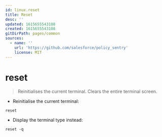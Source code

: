 ```yaml
---
id: linux.reset
title: Reset
desc: ''
updated: 1615655543108
created: 1615655543108
gitDirPath: pages/common
sources:
  - name: ''
    url: 'https://github.com/salesforce/policy_sentry'
    license: MIT
---
```

# reset

> Reinitialises the current terminal. Clears the entire terminal screen.

- Reinitialise the current terminal:

`reset`

- Display the terminal type instead:

`reset -q`

